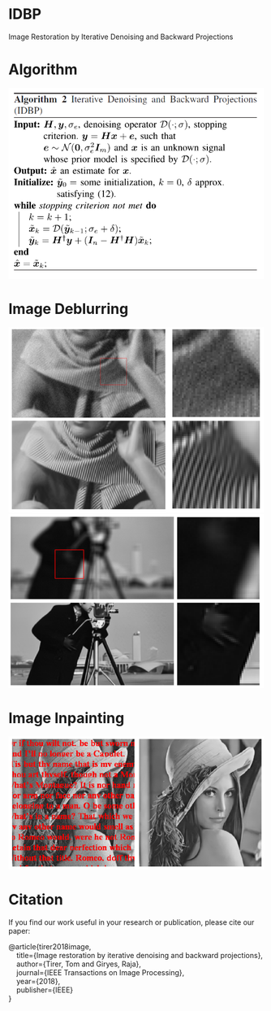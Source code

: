 # IDBP
Image Restoration by Iterative Denoising and Backward Projections

# Algorithm
<img src="readme_figs/algorithm.png" width="600px"/> 

# Image Deblurring
<img src="readme_figs/deblurring_example_barbara.png"> 
<img src="readme_figs/deblurring_example_cameraman.png"> 

# Image Inpainting
<img src="readme_figs/inpainting_example_lena.png"> 

# Citation
If you find our work useful in your research or publication, please cite our paper:

@article{tirer2018image,  
  &nbsp; &nbsp; title={Image restoration by iterative denoising and backward projections},  
  &nbsp; &nbsp; author={Tirer, Tom and Giryes, Raja},  
  &nbsp; &nbsp; journal={IEEE Transactions on Image Processing},  
  &nbsp; &nbsp; year={2018},  
  &nbsp; &nbsp; publisher={IEEE}  
}
